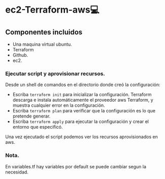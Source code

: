 
# ec2-Terraform-aws💻



## Componentes incluidos 

* Una maquina virtual ubuntu.
* Terraform 
* Github.
* ec2.

### Ejecutar script y aprovisionar recursos.

Desde un shell de comandos en el directorio donde creó la configuración:

* Escriba `terraform init`  para inicializar la configuración. Terraform descarga e instala automáticamente el proveedor aws 
 Terraform, y muestra cualquier error en la configuración.
* Escriba `terraform plan`  para verificar que la configuración es lo que pretende generar.
* Escriba `terraform apply`  para ejecutar la configuración y crear el entorno que especificó.

Una vez ejecutado el script podemos ver los recursos aprovisionados en aws.


### Nota.
En variables.tf hay variables por default se puede cambiar segun la necesidad.
